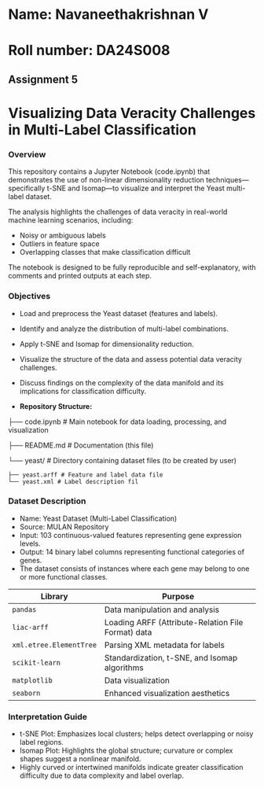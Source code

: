 # Name: Navaneethakrishnan V
# Roll number: DA24S008
## Assignment 5

# Visualizing Data Veracity Challenges in Multi-Label Classification
### Overview
This repository contains a Jupyter Notebook (code.ipynb) that demonstrates the use of non-linear dimensionality reduction techniques—specifically t-SNE and Isomap—to visualize and interpret the Yeast multi-label dataset.

The analysis highlights the challenges of data veracity in real-world machine learning scenarios, including:
- Noisy or ambiguous labels
- Outliers in feature space
- Overlapping classes that make classification difficult

The notebook is designed to be fully reproducible and self-explanatory, with comments and printed outputs at each step.

### Objectives
- Load and preprocess the Yeast dataset (features and labels).
- Identify and analyze the distribution of multi-label combinations.
- Apply t-SNE and Isomap for dimensionality reduction.
- Visualize the structure of the data and assess potential data veracity challenges.
- Discuss findings on the complexity of the data manifold and its implications for classification difficulty.

- **Repository Structure:**

├── code.ipynb # Main notebook for data loading, processing, and visualization

├── README.md # Documentation (this file)

└── yeast/ # Directory containing dataset files (to be created by user)

    ├── yeast.arff # Feature and label data file
    └── yeast.xml # Label description fil

### Dataset Description
- Name: Yeast Dataset (Multi-Label Classification)
- Source: MULAN Repository
- Input: 103 continuous-valued features representing gene expression levels.
- Output: 14 binary label columns representing functional categories of genes.
- The dataset consists of instances where each gene may belong to one or more functional classes.

| Library                 | Purpose                                            |
| ----------------------- | -------------------------------------------------- |
| `pandas`                | Data manipulation and analysis                     |
| `liac-arff`             | Loading ARFF (Attribute-Relation File Format) data |
| `xml.etree.ElementTree` | Parsing XML metadata for labels                    |
| `scikit-learn`          | Standardization, t-SNE, and Isomap algorithms      |
| `matplotlib`            | Data visualization                                 |
| `seaborn`               | Enhanced visualization aesthetics                  |

### Interpretation Guide
- t-SNE Plot: Emphasizes local clusters; helps detect overlapping or noisy label regions.
- Isomap Plot: Highlights the global structure; curvature or complex shapes suggest a nonlinear manifold.
- Highly curved or intertwined manifolds indicate greater classification difficulty due to data complexity and label overlap.